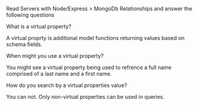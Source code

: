 Read Servers with Node/Express > MongoDb Relationships and answer the following questions

What is a virtual property?

A virtual proprty is additional model functions returning values based on schema fields.

When might you use a virtual property?

You might see a virtual property being used to refrence a full name comprised of a last name and a first name.

How do you search by a virtual properties value?

You can not. Only non-virtual properties can be used in queries. 


